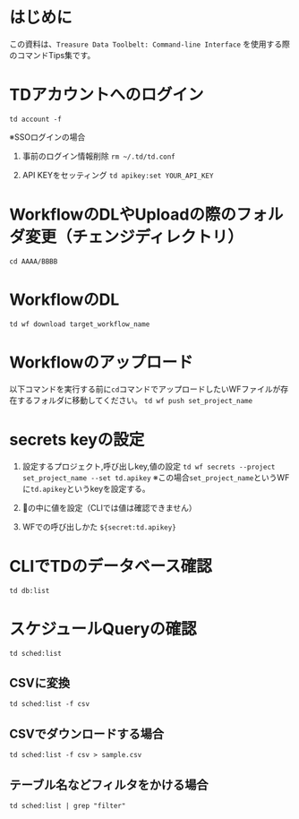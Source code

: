 # はじめに
この資料は、`Treasure Data Toolbelt: Command-line Interface` を使用する際のコマンドTips集です。
  
# TDアカウントへのログイン
  
`td account -f`
  
※SSOログインの場合
1. 事前のログイン情報削除
`rm ~/.td/td.conf`
  
2. API KEYをセッティング
`td apikey:set YOUR_API_KEY`

# WorkflowのDLやUploadの際のフォルダ変更（チェンジディレクトリ）
  
`cd AAAA/BBBB`

# WorkflowのDL
  
`td wf download target_workflow_name`

# Workflowのアップロード
  
以下コマンドを実行する前に`cd`コマンドでアップロードしたいWFファイルが存在するフォルダに移動してください。
`td wf push set_project_name`
  
# secrets keyの設定
  
1. 設定するプロジェクト,呼び出しkey,値の設定
`td wf secrets --project set_project_name --set td.apikey`
※この場合`set_project_name`というWFに`td.apikey`というkeyを設定する。
  
2. 🔑の中に値を設定（CLIでは値は確認できません）
  
3. WFでの呼び出しかた
`${secret:td.apikey}`

# CLIでTDのデータベース確認
  
`td db:list`

# スケジュールQueryの確認
  
`td sched:list`
  
## CSVに変換
  
`td sched:list -f csv`
  
## CSVでダウンロードする場合
`td sched:list -f csv > sample.csv`
  
## テーブル名などフィルタをかける場合
`td sched:list | grep "filter"`
